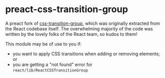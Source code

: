# preact-css-transition-group

A preact fork of [css-transition-group](https://github.com/react-component/css-transition-group), which was originally extracted from the React codebase itself. The overwhelming majority of the code was written by the lovely folks of the React team, so kudos to them!

This module may be of use to you if:

- you want to apply CSS transitions when adding or removing elements; or
- you are getting a "not found" error for `react/lib/ReactCSSTransitionGroup`
